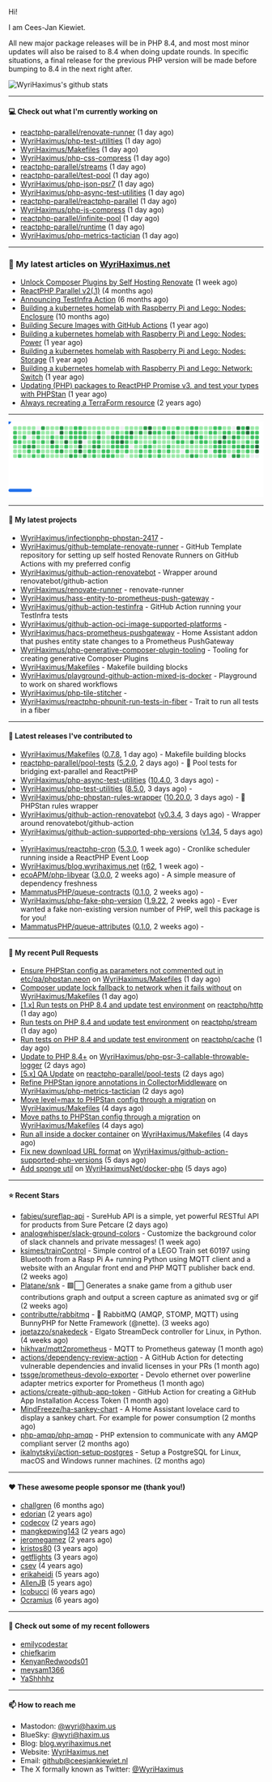 Hi!

I am Cees-Jan Kiewiet.

All new major package releases will be in PHP 8.4, and most most minor updates will also be raised to 8.4 when doing update rounds. In specific situations, a final release for the previous PHP version will be made before bumping to 8.4 in the next right after.

![WyriHaximus's github stats](https://github-readme-stats.vercel.app/api?username=WyriHaximus&show_icons=true)

---

#### 💻 Check out what I'm currently working on

- [reactphp-parallel/renovate-runner](https://github.com/reactphp-parallel/renovate-runner) (1 day ago)
- [WyriHaximus/php-test-utilities](https://github.com/WyriHaximus/php-test-utilities) (1 day ago)
- [WyriHaximus/Makefiles](https://github.com/WyriHaximus/Makefiles) (1 day ago)
- [WyriHaximus/php-css-compress](https://github.com/WyriHaximus/php-css-compress) (1 day ago)
- [reactphp-parallel/streams](https://github.com/reactphp-parallel/streams) (1 day ago)
- [reactphp-parallel/test-pool](https://github.com/reactphp-parallel/test-pool) (1 day ago)
- [WyriHaximus/php-json-psr7](https://github.com/WyriHaximus/php-json-psr7) (1 day ago)
- [WyriHaximus/php-async-test-utilities](https://github.com/WyriHaximus/php-async-test-utilities) (1 day ago)
- [reactphp-parallel/reactphp-parallel](https://github.com/reactphp-parallel/reactphp-parallel) (1 day ago)
- [WyriHaximus/php-js-compress](https://github.com/WyriHaximus/php-js-compress) (1 day ago)
- [reactphp-parallel/infinite-pool](https://github.com/reactphp-parallel/infinite-pool) (1 day ago)
- [reactphp-parallel/runtime](https://github.com/reactphp-parallel/runtime) (1 day ago)
- [WyriHaximus/php-metrics-tactician](https://github.com/WyriHaximus/php-metrics-tactician) (1 day ago)

---

### 📜 My latest articles on [WyriHaximus.net](https://blog.wyrihaximus.net/)

- [Unlock Composer Plugins by Self Hosting Renovate](https://blog.wyrihaximus.net/2025/10/unlock-composer-plugins-by-self-hosting-renovate/) (1 week ago)
- [ReactPHP Parallel v2(.1)](https://blog.wyrihaximus.net/2025/06/reactphp-parallel-v2-/) (4 months ago)
- [Announcing TestInfra Action](https://blog.wyrihaximus.net/2025/03/announcing-testinfra-action/) (6 months ago)
- [Building a kubernetes homelab with Raspberry Pi and Lego: Nodes: Enclosure](https://blog.wyrihaximus.net/2024/12/building-a-kubernetes-homelab-with-raspberry-pies-and-lego-nodes-enclosure/) (10 months ago)
- [Building Secure Images with GitHub Actions](https://blog.wyrihaximus.net/2024/10/building-secure-images-with-github-actions/) (1 year ago)
- [Building a kubernetes homelab with Raspberry Pi and Lego: Nodes: Power](https://blog.wyrihaximus.net/2024/09/building-a-kubernetes-homelab-with-raspberry-pies-and-lego-nodes-power/) (1 year ago)
- [Building a kubernetes homelab with Raspberry Pi and Lego: Nodes: Storage](https://blog.wyrihaximus.net/2024/08/building-a-kubernetes-homelab-with-raspberry-pies-and-lego-nodes-storage/) (1 year ago)
- [Building a kubernetes homelab with Raspberry Pi and Lego: Network: Switch](https://blog.wyrihaximus.net/2024/07/building-a-kubernetes-homelab-with-raspberry-pies-and-lego-network-switch/) (1 year ago)
- [Updating (PHP) packages to ReactPHP Promise v3, and test your types with PHPStan](https://blog.wyrihaximus.net/2024/06/updating-php-packages-to-reactphp-promise-v3--and-test-your-types-with-phpstan/) (1 year ago)
- [Always recreating a TerraForm resource](https://blog.wyrihaximus.net/2024/04/always-recreating-a-terraform-resource/) (2 years ago)

---

<picture>
  <source
    media="(prefers-color-scheme: dark)"
    srcset="images/breakout-dark.svg"
  />
  <source
    media="(prefers-color-scheme: light)"
    srcset="images/breakout-light.svg"
  />
  <img alt="Breakout Game" src="images/breakout-light.svg" />
</picture>

---

#### 🌱 My latest projects

- [WyriHaximus/infectionphp-phpstan-2417](https://github.com/WyriHaximus/infectionphp-phpstan-2417) - 
- [WyriHaximus/github-template-renovate-runner](https://github.com/WyriHaximus/github-template-renovate-runner) - GitHub Template repository for setting up self hosted Renovate Runners on GitHub Actions with my preferred config
- [WyriHaximus/github-action-renovatebot](https://github.com/WyriHaximus/github-action-renovatebot) - Wrapper around renovatebot/github-action
- [WyriHaximus/renovate-runner](https://github.com/WyriHaximus/renovate-runner) - renovate-runner
- [WyriHaximus/hass-entity-to-prometheus-push-gateway](https://github.com/WyriHaximus/hass-entity-to-prometheus-push-gateway) - 
- [WyriHaximus/github-action-testinfra](https://github.com/WyriHaximus/github-action-testinfra) - GitHub Action running your TestInfra tests
- [WyriHaximus/github-action-oci-image-supported-platforms](https://github.com/WyriHaximus/github-action-oci-image-supported-platforms) - 
- [WyriHaximus/hacs-prometheus-pushgateway](https://github.com/WyriHaximus/hacs-prometheus-pushgateway) - Home Assistant addon that pushes entity state changes to a Prometheus PushGateway
- [WyriHaximus/php-generative-composer-plugin-tooling](https://github.com/WyriHaximus/php-generative-composer-plugin-tooling) - Tooling for creating generative Composer Plugins
- [WyriHaximus/Makefiles](https://github.com/WyriHaximus/Makefiles) - Makefile building blocks
- [WyriHaximus/playground-github-action-mixed-js-docker](https://github.com/WyriHaximus/playground-github-action-mixed-js-docker) - Playground to work on shared workflows
- [WyriHaximus/php-tile-stitcher](https://github.com/WyriHaximus/php-tile-stitcher) - 
- [WyriHaximus/reactphp-phpunit-run-tests-in-fiber](https://github.com/WyriHaximus/reactphp-phpunit-run-tests-in-fiber) - Trait to run all tests in a fiber

---

#### 🔭 Latest releases I've contributed to

- [WyriHaximus/Makefiles](https://github.com/WyriHaximus/Makefiles) ([0.7.8](https://github.com/WyriHaximus/Makefiles/releases/tag/0.7.8), 1 day ago) - Makefile building blocks
- [reactphp-parallel/pool-tests](https://github.com/reactphp-parallel/pool-tests) ([5.2.0](https://github.com/reactphp-parallel/pool-tests/releases/tag/5.2.0), 2 days ago) - 🎱 Pool tests for bridging ext-parallel and ReactPHP
- [WyriHaximus/php-async-test-utilities](https://github.com/WyriHaximus/php-async-test-utilities) ([10.4.0](https://github.com/WyriHaximus/php-async-test-utilities/releases/tag/10.4.0), 3 days ago) - 
- [WyriHaximus/php-test-utilities](https://github.com/WyriHaximus/php-test-utilities) ([8.5.0](https://github.com/WyriHaximus/php-test-utilities/releases/tag/8.5.0), 3 days ago) - 
- [WyriHaximus/php-phpstan-rules-wrapper](https://github.com/WyriHaximus/php-phpstan-rules-wrapper) ([10.20.0](https://github.com/WyriHaximus/php-phpstan-rules-wrapper/releases/tag/10.20.0), 3 days ago) - 🌯 PHPStan rules wrapper
- [WyriHaximus/github-action-renovatebot](https://github.com/WyriHaximus/github-action-renovatebot) ([v0.3.4](https://github.com/WyriHaximus/github-action-renovatebot/releases/tag/v0.3.4), 3 days ago) - Wrapper around renovatebot/github-action
- [WyriHaximus/github-action-supported-php-versions](https://github.com/WyriHaximus/github-action-supported-php-versions) ([v1.34](https://github.com/WyriHaximus/github-action-supported-php-versions/releases/tag/v1.34), 5 days ago) - 
- [WyriHaximus/reactphp-cron](https://github.com/WyriHaximus/reactphp-cron) ([5.3.0](https://github.com/WyriHaximus/reactphp-cron/releases/tag/5.3.0), 1 week ago) - Cronlike scheduler running inside a ReactPHP Event Loop
- [WyriHaximus/blog.wyrihaximus.net](https://github.com/WyriHaximus/blog.wyrihaximus.net) ([r62](https://github.com/WyriHaximus/blog.wyrihaximus.net/releases/tag/r62), 1 week ago) - 
- [ecoAPM/php-libyear](https://github.com/ecoAPM/php-libyear) ([3.0.0](https://github.com/ecoAPM/php-libyear/releases/tag/3.0.0), 2 weeks ago) - A simple measure of dependency freshness
- [MammatusPHP/queue-contracts](https://github.com/MammatusPHP/queue-contracts) ([0.1.0](https://github.com/MammatusPHP/queue-contracts/releases/tag/0.1.0), 2 weeks ago) - 
- [WyriHaximus/php-fake-php-version](https://github.com/WyriHaximus/php-fake-php-version) ([1.9.22](https://github.com/WyriHaximus/php-fake-php-version/releases/tag/1.9.22), 2 weeks ago) - Ever wanted a fake non-existing version number of PHP, well this package is for you!
- [MammatusPHP/queue-attributes](https://github.com/MammatusPHP/queue-attributes) ([0.1.0](https://github.com/MammatusPHP/queue-attributes/releases/tag/0.1.0), 2 weeks ago) - 

---

#### 🔨 My recent Pull Requests

- [Ensure PHPStan config as parameters not commented out in etc/qa/phpstan.neon](https://github.com/WyriHaximus/Makefiles/pull/76) on [WyriHaximus/Makefiles](https://github.com/WyriHaximus/Makefiles) (1 day ago)
- [Composer update lock fallback to network when it fails without](https://github.com/WyriHaximus/Makefiles/pull/75) on [WyriHaximus/Makefiles](https://github.com/WyriHaximus/Makefiles) (1 day ago)
- [[1.x] Run tests on PHP 8.4 and update test environment](https://github.com/reactphp/http/pull/546) on [reactphp/http](https://github.com/reactphp/http) (1 day ago)
- [Run tests on PHP 8.4 and update test environment](https://github.com/reactphp/stream/pull/184) on [reactphp/stream](https://github.com/reactphp/stream) (1 day ago)
- [Run tests on PHP 8.4 and update test environment](https://github.com/reactphp/cache/pull/64) on [reactphp/cache](https://github.com/reactphp/cache) (1 day ago)
- [Update to PHP 8.4&#43;](https://github.com/WyriHaximus/php-psr-3-callable-throwable-logger/pull/61) on [WyriHaximus/php-psr-3-callable-throwable-logger](https://github.com/WyriHaximus/php-psr-3-callable-throwable-logger) (2 days ago)
- [[5.x] QA Update](https://github.com/reactphp-parallel/pool-tests/pull/69) on [reactphp-parallel/pool-tests](https://github.com/reactphp-parallel/pool-tests) (2 days ago)
- [Refine PHPStan ignore annotations in CollectorMiddleware](https://github.com/WyriHaximus/php-metrics-tactician/pull/50) on [WyriHaximus/php-metrics-tactician](https://github.com/WyriHaximus/php-metrics-tactician) (2 days ago)
- [Move level=max to PHPStan config through a migration](https://github.com/WyriHaximus/Makefiles/pull/72) on [WyriHaximus/Makefiles](https://github.com/WyriHaximus/Makefiles) (4 days ago)
- [Move paths to PHPStan config through a migration](https://github.com/WyriHaximus/Makefiles/pull/71) on [WyriHaximus/Makefiles](https://github.com/WyriHaximus/Makefiles) (4 days ago)
- [Run all inside a docker container](https://github.com/WyriHaximus/Makefiles/pull/70) on [WyriHaximus/Makefiles](https://github.com/WyriHaximus/Makefiles) (4 days ago)
- [Fix new download URL format](https://github.com/WyriHaximus/github-action-supported-php-versions/pull/73) on [WyriHaximus/github-action-supported-php-versions](https://github.com/WyriHaximus/github-action-supported-php-versions) (5 days ago)
- [Add sponge util](https://github.com/WyriHaximusNet/docker-php/pull/327) on [WyriHaximusNet/docker-php](https://github.com/WyriHaximusNet/docker-php) (5 days ago)

---

#### ⭐ Recent Stars

- [fabieu/sureflap-api](https://github.com/fabieu/sureflap-api) - SureHub API is a simple, yet powerful RESTful API for products from Sure Petcare (2 days ago)
- [analogwhisper/slack-ground-colors](https://github.com/analogwhisper/slack-ground-colors) - Customize the background color of slack channels and private messages!  (1 week ago)
- [ksimes/trainControl](https://github.com/ksimes/trainControl) - Simple control of a LEGO Train set 60197 using Bluetooth from a Rasp Pi A&#43; running Python using MQTT client and a website with an Angular front end and PHP MQTT publisher back end. (2 weeks ago)
- [Platane/snk](https://github.com/Platane/snk) - 🟩⬜ Generates a snake game from a github user contributions graph and output a screen capture as animated svg or gif (2 weeks ago)
- [contributte/rabbitmq](https://github.com/contributte/rabbitmq) - 🐰 RabbitMQ (AMQP, STOMP, MQTT) using BunnyPHP for Nette Framework (@nette). (3 weeks ago)
- [jpetazzo/snakedeck](https://github.com/jpetazzo/snakedeck) - Elgato StreamDeck controller for Linux, in Python. (4 weeks ago)
- [hikhvar/mqtt2prometheus](https://github.com/hikhvar/mqtt2prometheus) - MQTT to Prometheus gateway (1 month ago)
- [actions/dependency-review-action](https://github.com/actions/dependency-review-action) - A GitHub Action for detecting vulnerable dependencies and invalid licenses in your PRs (1 month ago)
- [tssge/prometheus-devolo-exporter](https://github.com/tssge/prometheus-devolo-exporter) - Devolo ethernet over powerline adapter metrics exporter for Prometheus (1 month ago)
- [actions/create-github-app-token](https://github.com/actions/create-github-app-token) - GitHub Action for creating a GitHub App Installation Access Token (1 month ago)
- [MindFreeze/ha-sankey-chart](https://github.com/MindFreeze/ha-sankey-chart) - A Home Assistant lovelace card to display a sankey chart. For example for power consumption (2 months ago)
- [php-amqp/php-amqp](https://github.com/php-amqp/php-amqp) - PHP extension to communicate with any AMQP compliant server (2 months ago)
- [ikalnytskyi/action-setup-postgres](https://github.com/ikalnytskyi/action-setup-postgres) - Setup a PostgreSQL for Linux, macOS and Windows runner machines. (2 months ago)

---

#### ❤️ These awesome people sponsor me (thank you!)

- [challgren](https://github.com/challgren) (6 months ago)
- [edorian](https://github.com/edorian) (2 years ago)
- [codecov](https://github.com/codecov) (2 years ago)
- [mangkepwing143](https://github.com/mangkepwing143) (2 years ago)
- [jeromegamez](https://github.com/jeromegamez) (2 years ago)
- [kristos80](https://github.com/kristos80) (3 years ago)
- [getflights](https://github.com/getflights) (3 years ago)
- [csev](https://github.com/csev) (4 years ago)
- [erikaheidi](https://github.com/erikaheidi) (5 years ago)
- [AllenJB](https://github.com/AllenJB) (5 years ago)
- [lcobucci](https://github.com/lcobucci) (6 years ago)
- [Ocramius](https://github.com/Ocramius) (6 years ago)

---

#### 👯 Check out some of my recent followers

- [emilycodestar](https://github.com/emilycodestar)
- [chiefkarim](https://github.com/chiefkarim)
- [KenyanRedwoods01](https://github.com/KenyanRedwoods01)
- [meysam1366](https://github.com/meysam1366)
- [YaShhhhz](https://github.com/YaShhhhz)

---

#### 📫 How to reach me

- Mastodon: [@wyri@haxim.us](https://toot-toot.wyrihaxim.us/@wyri)
- BlueSky: [@wyri@haxim.us](https://bsky.app/profile/wyrihaxim.us)
- Blog: [blog.wyrihaximus.net](https://blog.wyrihaximus.net/)
- Website: [WyriHaximus.net](https://wyrihaximus.net/)
- Email: [github@ceesjankiewiet.nl](mailto:github@ceesjankiewiet.nl)
- The X formally known as Twitter: [@WyriHaximus](https://twitter.com/WyriHaximus)

